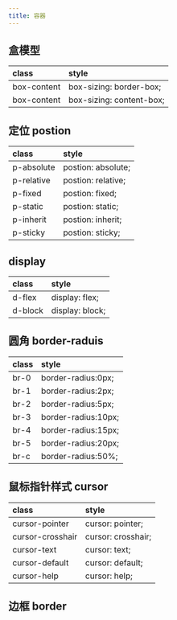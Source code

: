 ```yaml
---
title: 容器
---
```


## 盒模型

| class       | style                    |
| :---------- | :----------------------- |
| box-content | box-sizing: border-box;  |
| box-content | box-sizing: content-box; |

## 定位 postion

| class      | style              |
| :--------- | :----------------- |
| p-absolute | postion: absolute; |
| p-relative | postion: relative; |
| p-fixed    | postion: fixed;    |
| p-static   | postion: static;   |
| p-inherit  | postion: inherit;  |
| p-sticky   | postion: sticky;   |

## display

| class   | style           |
| :------ | :-------------- |
| d-flex  | display: flex;  |
| d-block | display: block; |

## 圆角 border-raduis

| class | style               |
| :---- | :------------------ |
| br-0  | border-radius:0px;  |
| br-1  | border-radius:2px;  |
| br-2  | border-radius:5px;  |
| br-3  | border-radius:10px; |
| br-4  | border-radius:15px; |
| br-5  | border-radius:20px; |
| br-c  | border-radius:50%;  |

## 鼠标指针样式 cursor

| class            | style              |
| :--------------- | :----------------- |
| cursor-pointer   | cursor: pointer;   |
| cursor-crosshair | cursor: crosshair; |
| cursor-text      | cursor: text;      |
| cursor-default   | cursor: default;   |
| cursor-help      | cursor: help;      |

## 边框 border

